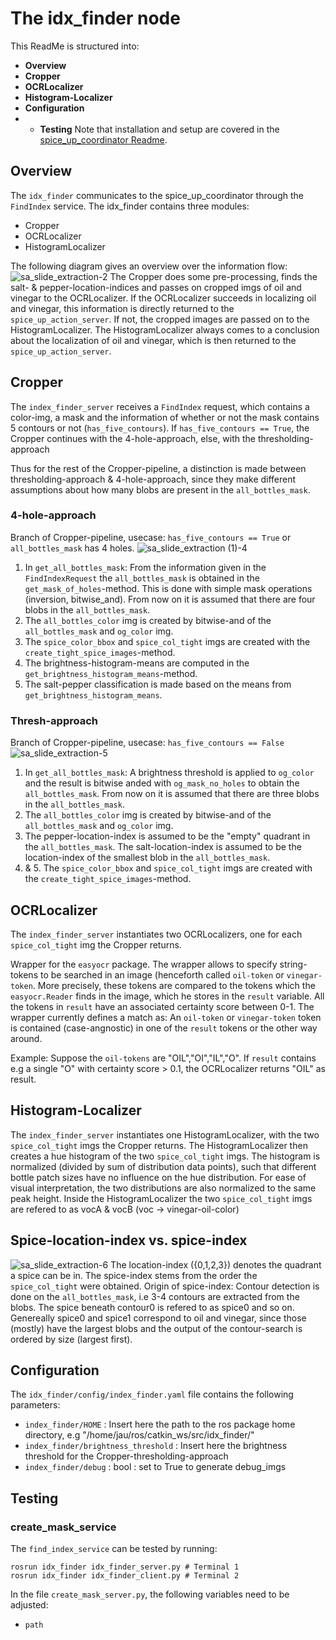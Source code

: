 # The idx_finder node

This ReadMe is structured into:
* **Overview**
* **Cropper**
* **OCRLocalizer**
* **Histogram-Localizer**
* **Configuration**
* * **Testing** 
Note that installation and setup are covered in the [spice_up_coordinator Readme](https://github.com/multiplexcuriosus/spice_up_coordinator/blob/master/README.md). 

## Overview
The `idx_finder` communicates to the spice_up_coordinator through the `FindIndex` service.
The idx_finder contains three modules:
* Cropper
* OCRLocalizer
* HistogramLocalizer

The following diagram gives an overview over the information flow:
![sa_slide_extraction-2](https://github.com/user-attachments/assets/2a42cc32-e6af-4621-adc9-8cda157343b8)
The Cropper does some pre-processing, finds the salt- & pepper-location-indices and passes on cropped imgs of oil and vinegar to the OCRLocalizer.
If the OCRLocalizer succeeds in localizing oil and vinegar, this information is directly returned to the `spice_up_action_server`. 
If not, the cropped images are passed on to the HistogramLocalizer. The HistogramLocalizer always comes to a conclusion about the localization of oil and vinegar, which is then returned to the `spice_up_action_server`.

## Cropper
The `index_finder_server` receives a `FindIndex` request, which contains a color-img, a mask and the information of whether or not the mask contains 5 contours or not (`has_five_contours`). If `has_five_contours == True`, the Cropper continues with the 4-hole-approach, else, with the thresholding-approach

Thus for the rest of the Cropper-pipeline, a distinction is made between thresholding-approach & 4-hole-approach, since they make different assumptions about how many blobs are present in the `all_bottles_mask`.

### 4-hole-approach
Branch of Cropper-pipeline, usecase: `has_five_contours == True` or `all_bottles_mask` has 4 holes.
![sa_slide_extraction (1)-4](https://github.com/user-attachments/assets/4ca0650f-4486-4bf5-982d-f2b570d9fb6e)
1. In `get_all_bottles_mask`: From the information given in the `FindIndexRequest` the `all_bottles_mask` is obtained in the `get_mask_of_holes`-method. This is done with simple mask operations (inversion, bitwise_and). From now on it is assumed that there are four blobs in the `all_bottles_mask`.
2. The `all_bottles_color` img is created by bitwise-and of the `all_bottles_mask` and `og_color` img.
3. The `spice_color_bbox` and `spice_col_tight` imgs are created with the `create_tight_spice_images`-method.
4. The brightness-histogram-means are computed in the `get_brightness_histogram_means`-method.
5. The salt-pepper classification is made based on the means from `get_brightness_histogram_means`.

### Thresh-approach
Branch of Cropper-pipeline, usecase: `has_five_contours == False`
![sa_slide_extraction-5](https://github.com/user-attachments/assets/44413717-0e95-4656-a05b-c084d974ae0f)
1. In `get_all_bottles_mask`: A brightness threshold is applied to `og_color` and the result is bitwise anded with `og_mask_no_holes` to obtain the `all_bottles_mask`.  From now on it is assumed that there are three blobs in the `all_bottles_mask`.
2. The `all_bottles_color` img is created by bitwise-and of the `all_bottles_mask` and `og_color` img.
3. The pepper-location-index is assumed to be the "empty" quadrant in the `all_bottles_mask`. The salt-location-index is assumed to be the location-index of the smallest blob in the `all_bottles_mask`.
4. & 5. The `spice_color_bbox` and `spice_col_tight` imgs are created with the `create_tight_spice_images`-method.

## OCRLocalizer
The `index_finder_server` instantiates two OCRLocalizers, one for each `spice_col_tight` img the Cropper returns.  

Wrapper for the `easyocr` package. The wrapper allows to specify string-tokens to be searched in an image (henceforth called `oil-token` or `vinegar-token`. More precisely, these tokens are compared to the tokens which the `easyocr.Reader` finds in the image, which he stores in the `result` variable. All the tokens in `result` have an associated certainty score between 0-1. The wrapper currently defines a match as: An  `oil-token` or `vinegar-token` token is contained (case-angnostic) in one of the `result` tokens or the other way around.  

Example: Suppose the `oil-tokens` are "OIL","OI","IL","O". If `result` contains e.g a single "O" with certainty score > 0.1, the OCRLocalizer returns "OIL" as result.

## Histogram-Localizer
The `index_finder_server` instantiates one HistogramLocalizer, with the two `spice_col_tight` imgs the Cropper returns.
The HistogramLocalizer then creates a hue histogram of the two `spice_col_tight` imgs.
The histogram is normalized (divided by sum of distribution data points), such that different bottle patch sizes have no influence on the hue distribution.
For ease of visual interpretation, the two distributions are also normalized to the same peak height. 
Inside the HistogramLocalizer the two `spice_col_tight` imgs are refered to as vocA & vocB (voc -> vinegar-oil-color)

## Spice-location-index vs. spice-index
![sa_slide_extraction-6](https://github.com/user-attachments/assets/35ce1c53-4a76-4a2d-bddd-a9cafe3baf07)
The location-index ({0,1,2,3}) denotes the quadrant a spice can be in. The spice-index stems from the order the `spice_col_tight` were obtained. 
Origin of spice-index: Contour detection is done on the `all_bottles_mask`, i.e 3-4 contours are extracted from the blobs.
The spice beneath contour0 is refered to as spice0 and so on. Genereally spice0 and spice1 correspond to oil and vinegar, since those (mostly) have the largest blobs and the output of the contour-search is ordered by size (largest first).

## Configuration

The `idx_finder/config/index_finder.yaml` file contains the following parameters:
* `index_finder/HOME` : Insert here the path to the ros package home directory, e.g "/home/jau/ros/catkin_ws/src/idx_finder/"
* `index_finder/brightness_threshold` : Insert here the brightness threshold for the Cropper-thresholding-approach
* `index_finder/debug` : bool : set to True to generate debug_imgs         


## Testing
### create_mask_service
The `find_index_service` can be tested by running:  
```
rosrun idx_finder idx_finder_server.py # Terminal 1
rosrun idx_finder idx_finder_client.py # Terminal 2
```
In the file `create_mask_server.py`, the following variables need to be adjusted:  
* `path`



